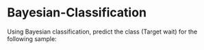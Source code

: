 # Bayesian-Classification
 Using Bayesian classification, predict the class (Target wait) for the following sample:
